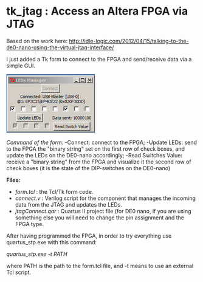 tk_jtag : Access an Altera FPGA via JTAG
=======

Based on the work here: http://idle-logic.com/2012/04/15/talking-to-the-de0-nano-using-the-virtual-jtag-interface/

I just added a Tk form to connect to the FPGA and send/receive data via a simple GUI.

![Alt text](/capture.PNG?raw=true "Form Screenshot")

*Command of the form:*
-Connect: connect to the FPGA;
-Update LEDs: send to the FPGA the "binary string" set on the first row of check boxes, and update the LEDs on the DE0-nano accordingly;
-Read Switches Value: receive a "binary string" from the FPGA and visualize it the second row of check boxes (it is the state of the DIP-switches on the DE0-nano)

**Files:**

- *form.tcl* : the Tcl/Tk form code.
- *connect.v* : Verilog script for the component that manages the incoming data from the JTAG and updates the LEDs.
- *jtagConnect.qar* : Quartus II project file (for DE0 nano, if you are using something else you will need to change the pin assignment and the FPGA type.

After having programmed the FPGA, in order to try everything use quartus_stp.exe with this command:

*quartus_stp.exe -t PATH*

where PATH is the path to the form.tcl file, and -t means to use an external Tcl script.
